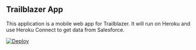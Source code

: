 Trailblazer App
------------------

This application is a mobile web app for Trailblazer. It will run on Heroku and use Heroku Connect to get data from Salesforce.


<a href="https://heroku.com/deploy"><img src="https://www.herokucdn.com/deploy/button.svg" alt="Deploy"></a>
